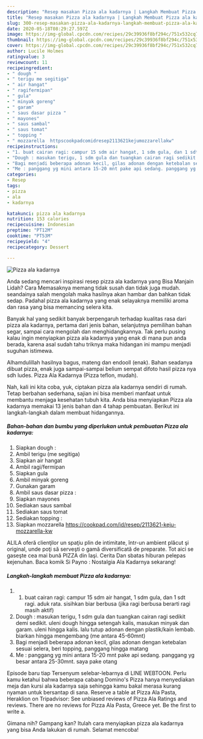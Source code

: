 ```yaml
---
description: "Resep masakan Pizza ala kadarnya | Langkah Membuat Pizza ala kadarnya Yang Bisa Manjain Lidah"
title: "Resep masakan Pizza ala kadarnya | Langkah Membuat Pizza ala kadarnya Yang Bisa Manjain Lidah"
slug: 300-resep-masakan-pizza-ala-kadarnya-langkah-membuat-pizza-ala-kadarnya-yang-bisa-manjain-lidah
date: 2020-05-18T08:29:27.597Z
image: https://img-global.cpcdn.com/recipes/29c39936f8bf294c/751x532cq70/pizza-ala-kadarnya-foto-resep-utama.jpg
thumbnail: https://img-global.cpcdn.com/recipes/29c39936f8bf294c/751x532cq70/pizza-ala-kadarnya-foto-resep-utama.jpg
cover: https://img-global.cpcdn.com/recipes/29c39936f8bf294c/751x532cq70/pizza-ala-kadarnya-foto-resep-utama.jpg
author: Lucile Holmes
ratingvalue: 3
reviewcount: 11
recipeingredient:
- " dough "
- " terigu me segitiga"
- " air hangat"
- " ragifermipan"
- " gula"
- " minyak goreng"
- " garam"
- " saus dasar pizza "
- " mayones"
- " saus sambal"
- " saus tomat"
- " topping "
- " mozzarella  httpscookpadcomidresep2113621kejumozzarellakw"
recipeinstructions:
- "1. buat cairan ragi: campur 15 sdm air hangat, 1 sdm gula, dan 1 sdt ragi. aduk rata. sisihkan biar berbusa (jika ragi berbusa berarti ragi masih aktif)"
- "Dough : masukan terigu, 1 sdm gula dan tuangkan cairan ragi sedikit demi sedikit. uleni dough hingga setengah kalis, masukan minyak dan garam. uleni hingga kalis. lalu tutup adonan dengan plastik/kain lembab. biarkan hingga mengembang (me antara 45-60mnt)"
- "Bagi menjadi beberapa adonan kecil, gilas adonan dengan ketebalan sesuai selera, beri topping, panggang hingga matang"
- "Me : panggang yg mini antara 15-20 mnt pake api sedang. panggang yg besar antara 25-30mnt. saya pake otang"
categories:
- Resep
tags:
- pizza
- ala
- kadarnya

katakunci: pizza ala kadarnya 
nutrition: 153 calories
recipecuisine: Indonesian
preptime: "PT12M"
cooktime: "PT53M"
recipeyield: "4"
recipecategory: Dessert

---
```



![Pizza ala kadarnya](https://img-global.cpcdn.com/recipes/29c39936f8bf294c/751x532cq70/pizza-ala-kadarnya-foto-resep-utama.jpg)

Anda sedang mencari inspirasi resep pizza ala kadarnya yang Bisa Manjain Lidah? Cara Memasaknya memang tidak susah dan tidak juga mudah. seandainya salah mengolah maka hasilnya akan hambar dan bahkan tidak sedap. Padahal pizza ala kadarnya yang enak selayaknya memiliki aroma dan rasa yang bisa memancing selera kita.

Banyak hal yang sedikit banyak berpengaruh terhadap kualitas rasa dari pizza ala kadarnya, pertama dari jenis bahan, selanjutnya pemilihan bahan segar, sampai cara mengolah dan menghidangkannya. Tak perlu pusing kalau ingin menyiapkan pizza ala kadarnya yang enak di mana pun anda berada, karena asal sudah tahu triknya maka hidangan ini mampu menjadi suguhan istimewa.

Alhamdulillah hasilnya bagus, mateng dan endooll (enak). Bahan seadanya dibuat pizza, enak juga sampai-sampai belium sempat difoto hasil pizza nya sdh ludes. Pizza Ala Kadarnya (Pizza teflon, mudah).


Nah, kali ini kita coba, yuk, ciptakan pizza ala kadarnya sendiri di rumah. Tetap berbahan sederhana, sajian ini bisa memberi manfaat untuk membantu menjaga kesehatan tubuh kita. Anda bisa menyiapkan Pizza ala kadarnya memakai 13 jenis bahan dan 4 tahap pembuatan. Berikut ini langkah-langkah dalam membuat hidangannya.

<!--inarticleads1-->

##### Bahan-bahan dan bumbu yang diperlukan untuk pembuatan Pizza ala kadarnya:

1. Siapkan  dough :
1. Ambil  terigu (me segitiga)
1. Siapkan  air hangat
1. Ambil  ragi/fermipan
1. Siapkan  gula
1. Ambil  minyak goreng
1. Gunakan  garam
1. Ambil  saus dasar pizza :
1. Siapkan  mayones
1. Sediakan  saus sambal
1. Sediakan  saus tomat
1. Sediakan  topping :
1. Siapkan  mozzarella  https://cookpad.com/id/resep/2113621-keju-mozzarella-kw


ALILA oferă clienţilor un spaţiu plin de intimitate, într-un ambient plăcut şi original, unde poţi să serveşti o gamă diversificată de preparate. Tot aici se gaseşte cea mai bună PIZZA din Iaşi. Cerita Dan sbatas hiburan pelepas kejenuhan. Baca komik Si Payno : Nostalgia Ala Kadarnya sekarang! 

<!--inarticleads2-->

##### Langkah-langkah membuat Pizza ala kadarnya:

1. 1. buat cairan ragi: campur 15 sdm air hangat, 1 sdm gula, dan 1 sdt ragi. aduk rata. sisihkan biar berbusa (jika ragi berbusa berarti ragi masih aktif)
1. Dough : masukan terigu, 1 sdm gula dan tuangkan cairan ragi sedikit demi sedikit. uleni dough hingga setengah kalis, masukan minyak dan garam. uleni hingga kalis. lalu tutup adonan dengan plastik/kain lembab. biarkan hingga mengembang (me antara 45-60mnt)
1. Bagi menjadi beberapa adonan kecil, gilas adonan dengan ketebalan sesuai selera, beri topping, panggang hingga matang
1. Me : panggang yg mini antara 15-20 mnt pake api sedang. panggang yg besar antara 25-30mnt. saya pake otang


Episode baru tiap Tersenyum selebar-lebarnya di LINE WEBTOON. Perlu kamu ketahui bahwa beberapa cabang Domino&#39;s Pizza hanya menyediakan meja dan kursi ala kadarnya saja sehingga kamu bakal merasa kurang nyaman untuk bersantap di sana. Reserve a table at Pizza Ala Pasta, Heraklion on Tripadvisor: See unbiased reviews of Pizza Ala Ratings and reviews. There are no reviews for Pizza Ala Pasta, Greece yet. Be the first to write a. 

Gimana nih? Gampang kan? Itulah cara menyiapkan pizza ala kadarnya yang bisa Anda lakukan di rumah. Selamat mencoba!
